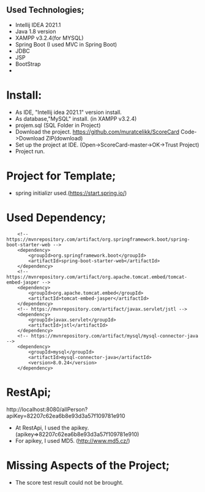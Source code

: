 ## Used Technologies;
- Intellij IDEA 2021.1
- Java 1.8 version
- XAMPP v3.2.4(for MYSQL)
- Spring Boot (I used MVC in Spring Boot)
- JDBC
- JSP 
- BootStrap
- 
# Install:
- As IDE, "Intellij idea 2021.1" version install.
- As database,"MySQL" install. (in XAMPP v3.2.4)
- projem.sql (SQL Folder in Project) 
- Download the project. https://github.com/muratcelikk/ScoreCard  Code->Download ZIP(download)
- Set up the project at IDE. (Open->ScoreCard-master->OK->Trust Project)
- Project run.

# Project for Template;
- spring initializr used.(https://start.spring.io/)

# Used Dependency;
		<!-- https://mvnrepository.com/artifact/org.springframework.boot/spring-boot-starter-web -->
		<dependency>
			<groupId>org.springframework.boot</groupId>
			<artifactId>spring-boot-starter-web</artifactId>
		</dependency>
		<!-- https://mvnrepository.com/artifact/org.apache.tomcat.embed/tomcat-embed-jasper -->
		<dependency>
			<groupId>org.apache.tomcat.embed</groupId>
			<artifactId>tomcat-embed-jasper</artifactId>
		</dependency>
		<!-- https://mvnrepository.com/artifact/javax.servlet/jstl -->
		<dependency>
			<groupId>javax.servlet</groupId>
			<artifactId>jstl</artifactId>
		</dependency>
		<!-- https://mvnrepository.com/artifact/mysql/mysql-connector-java -->
		<dependency>
			<groupId>mysql</groupId>
			<artifactId>mysql-connector-java</artifactId>
			<version>8.0.24</version>
		</dependency>

# RestApi;
http://localhost:8080/allPerson?apiKey=82207c62ea6b8e93d3a57f109781e910
- At RestApi, I used the apikey. (apikey=>82207c62ea6b8e93d3a57f109781e910)
- For apikey, I used MD5. (http://www.md5.cz/)

# Missing Aspects of the Project;
- The score test result could not be brought.

